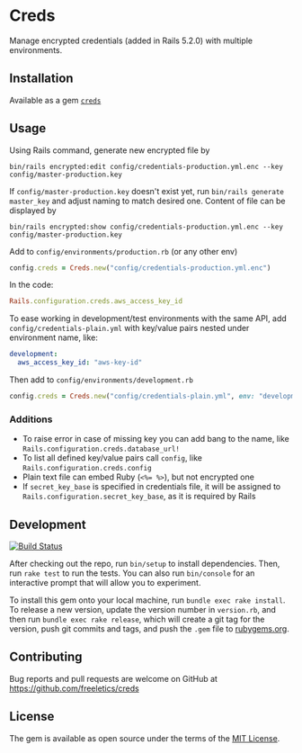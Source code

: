# Creds

Manage encrypted credentials (added in Rails 5.2.0) with multiple environments.

## Installation

Available as a gem [`creds`](https://rubygems.org/gems/creds)

## Usage

Using Rails command, generate new encrypted file by
```
bin/rails encrypted:edit config/credentials-production.yml.enc --key config/master-production.key
```
If `config/master-production.key` doesn't exist yet, run `bin/rails generate master_key` and adjust naming to match desired one.
Content of file can be displayed by
```
bin/rails encrypted:show config/credentials-production.yml.enc --key config/master-production.key
```

Add to `config/environments/production.rb` (or any other env)
```ruby
config.creds = Creds.new("config/credentials-production.yml.enc")
```

In the code:
```ruby
Rails.configuration.creds.aws_access_key_id
```

To ease working in development/test environments with the same API, add `config/credentials-plain.yml` with key/value pairs
nested under environment name, like:
```yml
development:
  aws_access_key_id: "aws-key-id"
```

Then add to `config/environments/development.rb`
```ruby
config.creds = Creds.new("config/credentials-plain.yml", env: "development")
```

### Additions

* To raise error in case of missing key you can add bang to the name, like `Rails.configuration.creds.database_url!`
* To list all defined key/value pairs call `config`, like `Rails.configuration.creds.config`
* Plain text file can embed Ruby (`<%= %>`), but not encrypted one
* If `secret_key_base` is specified in credentials file, it will be assigned to `Rails.configuration.secret_key_base`, as it is required by Rails

## Development

[![Build Status](https://travis-ci.org/freeletics/creds.svg?branch=master)](https://travis-ci.org/freeletics/creds)

After checking out the repo, run `bin/setup` to install dependencies. Then, run `rake test` to run the tests. You can also run `bin/console` for an interactive prompt that will allow you to experiment.

To install this gem onto your local machine, run `bundle exec rake install`. To release a new version, update the version number in `version.rb`, and then run `bundle exec rake release`, which will create a git tag for the version, push git commits and tags, and push the `.gem` file to [rubygems.org](https://rubygems.org).

## Contributing

Bug reports and pull requests are welcome on GitHub at https://github.com/freeletics/creds

## License

The gem is available as open source under the terms of the [MIT License](https://opensource.org/licenses/MIT).
